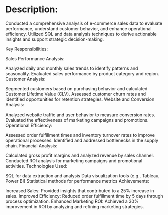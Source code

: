 # Description:
Conducted a comprehensive analysis of e-commerce sales data to evaluate performance, understand customer behavior, and enhance operational efficiency. Utilized SQL and data analysis techniques to derive actionable insights and support strategic decision-making.

Key Responsibilities:

Sales Performance Analysis:

Analyzed daily and monthly sales trends to identify patterns and seasonality.
Evaluated sales performance by product category and region.
Customer Analysis:

Segmented customers based on purchasing behavior and calculated Customer Lifetime Value (CLV).
Assessed customer churn rates and identified opportunities for retention strategies.
Website and Conversion Analysis:

Analyzed website traffic and user behavior to measure conversion rates.
Evaluated the effectiveness of marketing campaigns and promotions.
Operational Efficiency:

Assessed order fulfillment times and inventory turnover rates to improve operational processes.
Identified and addressed bottlenecks in the supply chain.
Financial Analysis:

Calculated gross profit margins and analyzed revenue by sales channel.
Conducted ROI analysis for marketing campaigns and promotional activities.
Technologies Used:

SQL for data extraction and analysis
Data visualization tools (e.g., Tableau, Power BI)
Statistical methods for performance metrics
Achievements:

Increased Sales: Provided insights that contributed to a 25% increase in sales.
Improved Efficiency: Reduced order fulfillment time by 5 days through process optimization.
Enhanced Marketing ROI: Achieved a 30% improvement in ROI by analyzing and refining marketing strategies.
